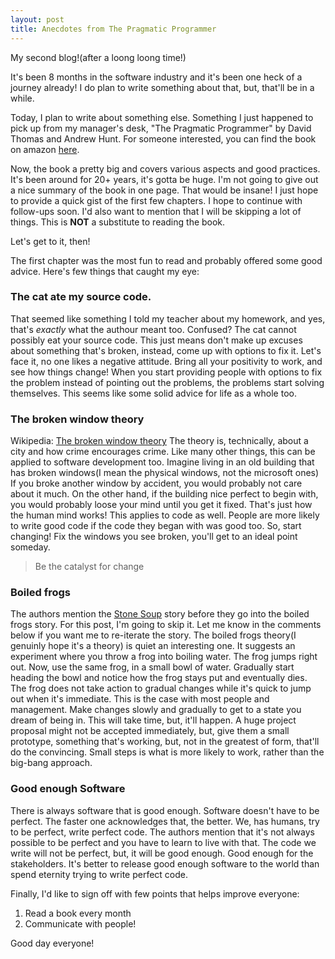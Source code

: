 ```yaml
---
layout: post
title: Anecdotes from The Pragmatic Programmer
---
```


My second blog!(after a loong loong time!)

It's been 8 months in the software industry and it's been one heck of a journey already! I do plan to write something about that, but, that'll be in a while.

Today, I plan to write about something else. Something I just happened to pick up from my manager's desk, "The Pragmatic Programmer" by David Thomas and Andrew Hunt. For someone interested, you can find the book on amazon <a href="https://www.amazon.in/Pragmatic-Programmer-journey-mastery-Anniversary-ebook/dp/B07VRS84D1/ref=asc_df_B07VRS84D1/">here</a>.

Now, the book a pretty big and covers various aspects and good practices. It's been around for 20+ years, it's gotta be huge. I'm not going to give out a nice summary of the book in one page. That would be insane! I just hope to provide a quick gist of the first few chapters. I hope to continue with follow-ups soon. I'd also want to mention that I will be skipping a lot of things. This is <b>NOT</b> a substitute to reading the book.

Let's get to it, then!

The first chapter was the most fun to read and probably offered some good advice. Here's few things that caught my eye:

<h3>The cat ate my source code.</h3>
That seemed like something I told my teacher about my homework, and yes, that's <i>exactly</i> what the authour meant too. Confused? The cat cannot possibly eat your source code. This just means don't make up excuses about something that's broken, instead, come up with options to fix it. Let's face it, no one likes a negative attitude. Bring all your positivity to work, and see how things change! When you start providing people with options to fix the problem instead of pointing out the problems, the problems start solving themselves. This seems like some solid advice for life as a whole too.

<h3>The broken window theory</h3>
Wikipedia: <a href="https://en.wikipedia.org/wiki/Broken_windows_theory">The broken window theory</a>
The theory is, technically, about a city and how crime encourages crime. Like many other things, this can be applied to software development too.
Imagine living in an old building that has broken windows(I mean the physical windows, not the microsoft ones) If you broke another window by accident, you would probably not care about it much. On the other hand, if the building nice perfect to begin with, you would probably loose your mind until you get it fixed. That's just how the human mind works!
This applies to code as well. People are more likely to write good code if the code they began with was good too. So, start changing! Fix the windows you see broken, you'll get to an ideal point someday.

> Be the catalyst for change

<h3>Boiled frogs</h3>
The authors mention the <a href="https://en.wikipedia.org/wiki/Stone_Soup">Stone Soup</a> story before they go into the boiled frogs story. For this post, I'm going to skip it. Let me know in the comments below if you want me to re-iterate the story.
The boiled frogs theory(I genuinly hope it's a theory) is quiet an interesting one. It suggests an experiment where you throw a frog into boiling water. The frog jumps right out. Now, use the same frog, in a small bowl of water. Gradually start heading the bowl and notice how the frog stays put and eventually dies. The frog does not take action to gradual changes while it's quick to jump out when it's immediate.
This is the case with most people and management. Make changes slowly and gradually to get to a state you dream of being in. This will take time, but, it'll happen. A huge project proposal might not be accepted immediately, but, give them a small prototype, something that's working, but, not in the greatest of form, that'll do the convincing. Small steps is what is more likely to work, rather than the big-bang approach.

<h3>Good enough Software</h3>
There is always software that is good enough. Software doesn't have to be perfect. The faster one acknowledges that, the better. We, has humans, try to be perfect, write perfect code. The authors mention that it's not always possible to be perfect and you have to learn to live with that. The code we write will not be perfect, but, it will be good enough. Good enough for the stakeholders.
It's better to release good enough software to the world than spend eternity trying to write perfect code.

Finally, I'd like to sign off with few points that helps improve everyone:
1. Read a book every month
2. Communicate with people!

Good day everyone!
